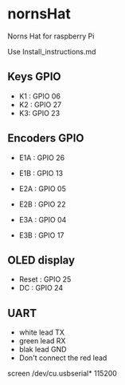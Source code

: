 # nornsHat
Norns Hat for raspberry Pi

Use Install_instructions.md

## Keys GPIO

- K1 : GPIO 06
- K2 : GPIO 27
- K3: GPIO 23


## Encoders GPIO

- E1A : GPIO 26
- E1B : GPIO 13

- E2A : GPIO 05
- E2B : GPIO 22

- E3A : GPIO 04
- E3B : GPIO 17

## OLED display

- Reset : GPIO 25
- DC : GPIO 24


## UART
- white lead TX
- green lead RX
- blak lead GND
- Don't connect the red lead

screen /dev/cu.usbserial* 115200
